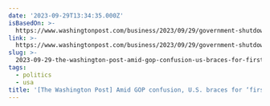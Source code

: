 ```yaml
---
date: '2023-09-29T13:34:35.000Z'
isBasedOn: >-
  https://www.washingtonpost.com/business/2023/09/29/government-shutdown-gop-seinfeld
link: >-
  https://www.washingtonpost.com/business/2023/09/29/government-shutdown-gop-seinfeld
slug: >-
  2023-09-29-the-washington-post-amid-gop-confusion-us-braces-for-first-ever-shutd
tags:
  - politics
  - usa
title: '[The Washington Post] Amid GOP confusion, U.S. braces for ‘first-ever shutd'
---
```


